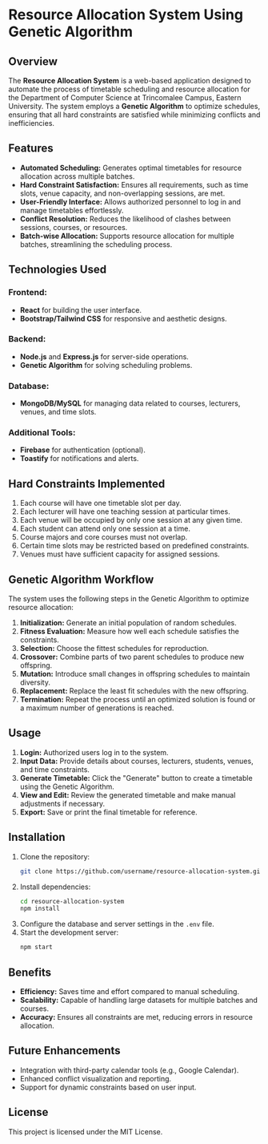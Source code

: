 
# Resource Allocation System Using Genetic Algorithm

## Overview

The **Resource Allocation System** is a web-based application designed to automate the process of timetable scheduling and resource allocation for the Department of Computer Science at Trincomalee Campus, Eastern University. The system employs a **Genetic Algorithm** to optimize schedules, ensuring that all hard constraints are satisfied while minimizing conflicts and inefficiencies.

## Features

- **Automated Scheduling:** Generates optimal timetables for resource allocation across multiple batches.
- **Hard Constraint Satisfaction:** Ensures all requirements, such as time slots, venue capacity, and non-overlapping sessions, are met.
- **User-Friendly Interface:** Allows authorized personnel to log in and manage timetables effortlessly.
- **Conflict Resolution:** Reduces the likelihood of clashes between sessions, courses, or resources.
- **Batch-wise Allocation:** Supports resource allocation for multiple batches, streamlining the scheduling process.

## Technologies Used

### Frontend:
- **React** for building the user interface.
- **Bootstrap/Tailwind CSS** for responsive and aesthetic designs.

### Backend:
- **Node.js** and **Express.js** for server-side operations.
- **Genetic Algorithm** for solving scheduling problems.

### Database:
- **MongoDB/MySQL** for managing data related to courses, lecturers, venues, and time slots.

### Additional Tools:
- **Firebase** for authentication (optional).
- **Toastify** for notifications and alerts.

## Hard Constraints Implemented

1. Each course will have one timetable slot per day.
2. Each lecturer will have one teaching session at particular times.
3. Each venue will be occupied by only one session at any given time.
4. Each student can attend only one session at a time.
5. Course majors and core courses must not overlap.
6. Certain time slots may be restricted based on predefined constraints.
7. Venues must have sufficient capacity for assigned sessions.

## Genetic Algorithm Workflow

The system uses the following steps in the Genetic Algorithm to optimize resource allocation:

1. **Initialization:** Generate an initial population of random schedules.
2. **Fitness Evaluation:** Measure how well each schedule satisfies the constraints.
3. **Selection:** Choose the fittest schedules for reproduction.
4. **Crossover:** Combine parts of two parent schedules to produce new offspring.
5. **Mutation:** Introduce small changes in offspring schedules to maintain diversity.
6. **Replacement:** Replace the least fit schedules with the new offspring.
7. **Termination:** Repeat the process until an optimized solution is found or a maximum number of generations is reached.

## Usage

1. **Login:** Authorized users log in to the system.
2. **Input Data:** Provide details about courses, lecturers, students, venues, and time constraints.
3. **Generate Timetable:** Click the "Generate" button to create a timetable using the Genetic Algorithm.
4. **View and Edit:** Review the generated timetable and make manual adjustments if necessary.
5. **Export:** Save or print the final timetable for reference.

## Installation

1. Clone the repository:
   ```bash
   git clone https://github.com/username/resource-allocation-system.git
   ```
2. Install dependencies:
   ```bash
   cd resource-allocation-system
   npm install
   ```
3. Configure the database and server settings in the `.env` file.
4. Start the development server:
   ```bash
   npm start
   ```

## Benefits

- **Efficiency:** Saves time and effort compared to manual scheduling.
- **Scalability:** Capable of handling large datasets for multiple batches and courses.
- **Accuracy:** Ensures all constraints are met, reducing errors in resource allocation.

## Future Enhancements

- Integration with third-party calendar tools (e.g., Google Calendar).
- Enhanced conflict visualization and reporting.
- Support for dynamic constraints based on user input.

## License

This project is licensed under the MIT License.

